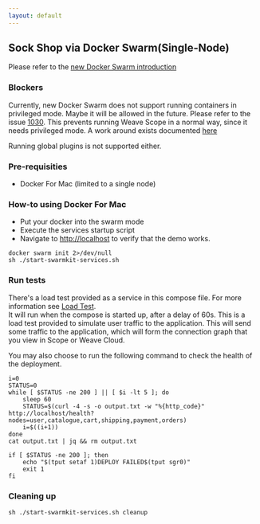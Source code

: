 ```yaml
---
layout: default
---
```


## Sock Shop via Docker Swarm(Single-Node)

Please refer to the [new Docker Swarm introduction](http://container-solutions.com/hail-new-docker-swarm/)

### Blockers

Currently, new Docker Swarm does not support running containers in privileged mode.
Maybe it will be allowed in the future.
Please refer to the issue [1030](https://github.com/docker/swarmkit/issues/1030#issuecomment-232299819).
This prevents running Weave Scope in a normal way, since it needs privileged mode.
A work around exists documented [here](https://github.com/weaveworks/scope-global-swarm-service)

Running global plugins is not supported either.

### Pre-requisities

* Docker For Mac (limited to a single node)

### How-to using Docker For Mac

* Put your docker into the swarm mode
* Execute the services startup script
* Navigate to <a href="http://localhost" target="_blank">http://localhost</a> to verify that the demo works.

<!-- deploy-test-start pre-install -->

    docker swarm init 2>/dev/null
    sh ./start-swarmkit-services.sh

<!-- deploy-test-end -->

### Run tests

There's a load test provided as a service in this compose file. For more information see [Load Test](#loadtest).  
It will run when the compose is started up, after a delay of 60s. This is a load test provided to simulate user traffic to the application.
This will send some traffic to the application, which will form the connection graph that you view in Scope or Weave Cloud. 

You may also choose to run the following command to check the health of the deployment.

<!-- deploy-test-start run-tests -->

    i=0
    STATUS=0
    while [ $STATUS -ne 200 ] || [ $i -lt 5 ]; do
        sleep 60
        STATUS=$(curl -4 -s -o output.txt -w "%{http_code}" http://localhost/health?nodes=user,catalogue,cart,shipping,payment,orders)
        i=$((i+1))
    done
    cat output.txt | jq && rm output.txt

    if [ $STATUS -ne 200 ]; then
        echo "$(tput setaf 1)DEPLOY FAILED$(tput sgr0)"
        exit 1
    fi

<!-- deploy-test-end -->

### Cleaning up

<!-- deploy-test-start destroy-infrastructure -->

    sh ./start-swarmkit-services.sh cleanup

<!-- deploy-test-end -->
